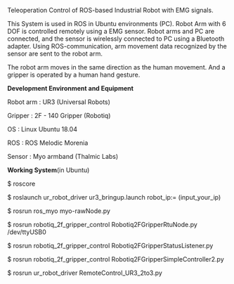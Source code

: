 Teleoperation Control of ROS-based Industrial Robot with EMG signals.

This System is used in ROS in Ubuntu environments (PC). Robot Arm with 6 DOF is controlled remotely using a EMG sensor. 
Robot arms and PC are connected, and the sensor is wirelessly connected to PC using a Bluetooth adapter. 
Using ROS-communication, arm movement data recognized by the sensor are sent to the robot arm.

The robot arm moves in the same direction as the human movement.
And a gripper is operated by a human hand gesture.


**Development Environment and Equipment**


Robot arm : UR3 (Universal Robots)

Gripper : 2F - 140 Gripper (Robotiq)

OS : Linux Ubuntu 18.04

ROS : ROS Melodic Morenia

Sensor : Myo armband (Thalmic Labs)




**Working System**(in Ubuntu)


$ roscore

$ roslaunch ur_robot_driver ur3_bringup.launch robot_ip:= (input_your_ip)

$ rosrun ros_myo myo-rawNode.py

$ rosrun robotiq_2f_gripper_control Robotiq2FGripperRtuNode.py /dev/ttyUSB0

$ rosrun robotiq_2f_gripper_control Robotiq2FGripperStatusListener.py

$ rosrun robotiq_2f_gripper_control Robotiq2FGripperSimpleController2.py

$ rosrun ur_robot_driver RemoteControl_UR3_2to3.py
